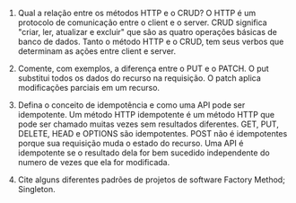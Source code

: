 1) Qual a relação entre os métodos HTTP e o CRUD?
    O HTTP é um protocolo de comunicação entre o client e o server.
    CRUD significa "criar, ler, atualizar e excluir" que são as quatro operações básicas de banco de dados. 
    Tanto o método HTTP e o CRUD, tem seus verbos que determinam as ações entre client e server.

2) Comente, com exemplos, a diferença entre o PUT e o PATCH.
    O put substitui todos os dados do recurso  na requisição.
    O patch aplica modificações parciais em um recurso.

3) Defina o conceito de idempotência e como uma API pode ser idempotente.
    Um método HTTP idempotente é um método HTTP que pode ser chamado muitas vezes sem resultados diferentes. 
    GET, PUT, DELETE, HEAD e OPTIONS são idempotentes.
    POST não é idempotentes porque sua requisição muda o estado do recurso.
    Uma API é idempotente se o resultado dela for bem sucedido independente do numero de vezes que ela for modificada.

4) Cite alguns diferentes padrões de projetos de software
     Factory Method;
     Singleton.


